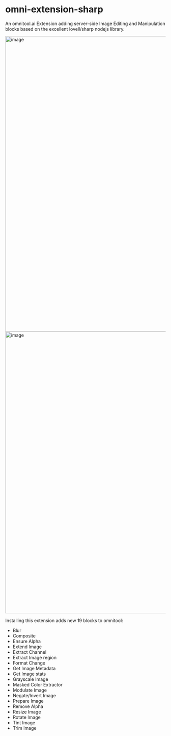 # omni-extension-sharp

An omnitool.ai Extension adding server-side Image Editing and Manipulation blocks based on the excellent lovell/sharp nodejs library.


<img width="926" alt="image" src="https://github.com/georgzoeller/omni-extension-sharp/assets/2640999/e801c820-53a2-4108-8c42-97c575545bfd">

<img width="882" alt="image" src="https://github.com/georgzoeller/omni-extension-sharp/assets/2640999/185dc993-9510-4954-bb2b-e66d129164ca">


Installing this extension adds new 19 blocks to omnitool:
- Blur
- Composite
- Ensure Alpha
- Extend Image
- Extract Channel
- Extract Image region
- Format Change
- Get Image Metadata
- Get Image stats
- Grayscale Image
- Masked Color Extractor
- Modulate Image
- Negate/Invert Image
- Prepare Image
- Remove Alpha
- Resize Image
- Rotate Image
- Tint Image
- Trim Image

